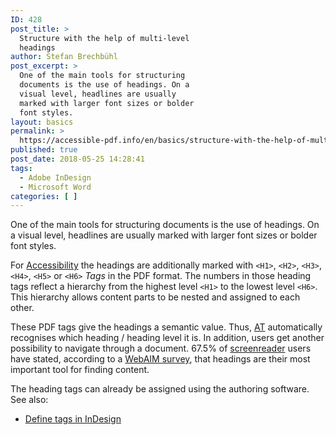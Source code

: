 ```yaml
---
ID: 428
post_title: >
  Structure with the help of multi-level
  headings
author: Stefan Brechbühl
post_excerpt: >
  One of the main tools for structuring
  documents is the use of headings. On a
  visual level, headlines are usually
  marked with larger font sizes or bolder
  font styles.
layout: basics
permalink: >
  https://accessible-pdf.info/en/basics/structure-with-the-help-of-multi-level-headings/
published: true
post_date: 2018-05-25 14:28:41
tags:
  - Adobe InDesign
  - Microsoft Word
categories: [ ]
---
```

One of the main tools for structuring documents is the use of headings. On a visual level, headlines are usually marked with larger font sizes or bolder font styles.

For [Accessibility][1] the headings are additionally marked with `<H1>`, `<H2>`, `<H3>`, `<H4>`, `<H5>` or `<H6>` *Tags* in the PDF format. The numbers in those heading tags reflect a hierarchy from the highest level `<H1>` to the lowest level `<H6>`. This hierarchy allows content parts to be nested and assigned to each other.

These PDF tags give the headings a semantic value. Thus, [AT][2] automatically recognises which heading / heading level it is. In addition, users get another possibility to navigate through a document. 67.5% of [screenreader][3] users have stated, according to a [WebAIM survey][4], that headings are their most important tool for finding content.

The heading tags can already be assigned using the authoring software. See also:

*   [Define tags in InDesign][5]

 [1]: https://accessible-pdf.info/en/glossary/#accessible
 [2]: https://accessible-pdf.info/de/glossar/#assistive-technologie
 [3]: https://accessible-pdf.info/en/glossary/#assistive-technology
 [4]: https://webaim.org/projects/screenreadersurvey7/#finding
 [5]: https://accessible-pdf.info/en/basics/define-tags-in-indesign/